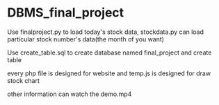 # DBMS_final_project
Use finalproject.py to load today's stock data, stockdata.py can load particular stock number's data(the month of you want)

Use create_table.sql to create database named final_project and create table

every php file is designed for website and temp.js is designed for draw stock chart

other information can watch the demo.mp4
